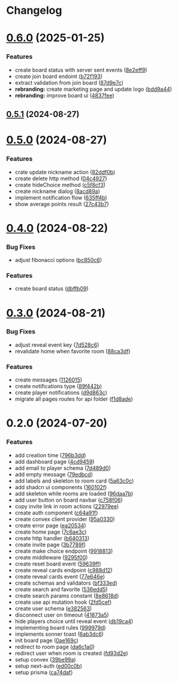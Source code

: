 # Changelog

# [0.6.0](https://github.com/ItaloMedici/pontim/compare/v0.5.1...v0.6.0) (2025-01-25)


### Features

* create board status with server sent events ([8e2eff9](https://github.com/ItaloMedici/pontim/commit/8e2eff9d51312774e77c69ce758018dac62a0d84))
* create join board endoint ([b72f193](https://github.com/ItaloMedici/pontim/commit/b72f193e3cca3b5a1c3153f0258a6866c0a864f5))
* extract validation from join board ([87d9e7c](https://github.com/ItaloMedici/pontim/commit/87d9e7c79ee6142d67b9bd37415b09bf4c8ae03e))
* **rebranding:** create marketing page and update logo ([bdd9a44](https://github.com/ItaloMedici/pontim/commit/bdd9a44efff1ab845bf9b1946817b4dfa9441fc1))
* **rebranding:** improve board ui ([4837fee](https://github.com/ItaloMedici/pontim/commit/4837fee9f5959e7595fe87dbdc59ac920d6c76b1))

## [0.5.1](https://github.com/ItaloMedici/pontim/compare/v0.5.0...v0.5.1) (2024-08-27)

# [0.5.0](https://github.com/ItaloMedici/pontim/compare/v0.4.0...v0.5.0) (2024-08-27)


### Features

* crate update nickname action ([82ddf0b](https://github.com/ItaloMedici/pontim/commit/82ddf0bf2046e2ed2595952437b943f09efca4be))
* create delete http method ([04c4927](https://github.com/ItaloMedici/pontim/commit/04c49275f908fb3e4e751ed4a91a356b9a755d8e))
* create hideChoice method ([c5f8cf3](https://github.com/ItaloMedici/pontim/commit/c5f8cf38c54fb76f70f1ca727d7f18fadbc7d42e))
* create nickname dialog ([8acd89a](https://github.com/ItaloMedici/pontim/commit/8acd89a381ac345b0ca8919040779c83f20f46a1))
* implement notification flow ([635ff4b](https://github.com/ItaloMedici/pontim/commit/635ff4b30cb18e3ecdf2ac6310a7599b98dc6ee5))
* show average points result ([27c43b7](https://github.com/ItaloMedici/pontim/commit/27c43b7f094491980432701f8efa6a930140fb79))

# [0.4.0](https://github.com/ItaloMedici/pontim/compare/v0.3.0...v0.4.0) (2024-08-22)

### Bug Fixes

- adjust fibonacci options ([bc850c6](https://github.com/ItaloMedici/pontim/commit/bc850c655957ea5bdc79652e0b81891a6f464220))

### Features

- create board status ([dbffb09](https://github.com/ItaloMedici/pontim/commit/dbffb095ab53974949347ab77ddb175db70016d7))

# [0.3.0](https://github.com/ItaloMedici/pontim/compare/v0.2.0...v0.3.0) (2024-08-21)

### Bug Fixes

- adjust reveal event key ([7d528c6](https://github.com/ItaloMedici/pontim/commit/7d528c6eb1f5fc19ab0b06b7dc60d1ed4c78488a))
- revalidate home when favorite room ([88ca3df](https://github.com/ItaloMedici/pontim/commit/88ca3dff14ed065588082dfc0e6e031cf6bc3362))

### Features

- create messages ([1126015](https://github.com/ItaloMedici/pontim/commit/1126015cf41cb77d7cd342ace06a463f0aa7c6df))
- create notifications type ([89f442b](https://github.com/ItaloMedici/pontim/commit/89f442b7b7c97f2c217cf70225daca5998fb69c7))
- create player notifications ([d9d863c](https://github.com/ItaloMedici/pontim/commit/d9d863c5cd03774029247c54b08216a49718fdf1))
- migrate all pages routes for api folder ([f1d8ade](https://github.com/ItaloMedici/pontim/commit/f1d8ade39aa2db9e1714cda92cfbc52b956b6993))

# 0.2.0 (2024-07-20)

### Features

- add creation time ([796b3dd](https://github.com/ItaloMedici/pontim/commit/796b3dd157a7051f99e89c66385c7ae0e7d2fcc7))
- add dashboard page ([4cd9459](https://github.com/ItaloMedici/pontim/commit/4cd9459ecd5210b0a1a6f420e97fb5a60d2e3be0))
- add email to player schema ([7d489d0](https://github.com/ItaloMedici/pontim/commit/7d489d054f41d3e7e236af3e02105e9ffcbc19e3))
- add empty message ([79edbcd](https://github.com/ItaloMedici/pontim/commit/79edbcdc7e36eac622c05b07e47ec9e77c8aa862))
- add labels and skeleton to room card ([5a63c0c](https://github.com/ItaloMedici/pontim/commit/5a63c0cf484dc17ab614f55a26b8fee1f6dffe86))
- add shadcn ui components ([160102f](https://github.com/ItaloMedici/pontim/commit/160102f1c056f68ed08c572b3e6576d53fac7c48))
- add skeleton while rooms are loaded ([96daa7b](https://github.com/ItaloMedici/pontim/commit/96daa7b93524db5cd927d4a1c687770fe8018030))
- add user button on board navbar ([c758f06](https://github.com/ItaloMedici/pontim/commit/c758f0640133479b97fbd8dfb2594cd55b7fd41e))
- copy invite link in room actions ([22979ee](https://github.com/ItaloMedici/pontim/commit/22979ee4250c96258a70c6e58310c3d2ffa5148d))
- create auth component ([c64a91f](https://github.com/ItaloMedici/pontim/commit/c64a91ff7ddc896949af968355ebcc58fa055a1e))
- create convex client provider ([95a0330](https://github.com/ItaloMedici/pontim/commit/95a0330f87cba0e5d891e83e0628196e5e9abc37))
- create error page ([ea20534](https://github.com/ItaloMedici/pontim/commit/ea205345d692f43460513d7044161e2597f4d232))
- create home page ([7c6ae3c](https://github.com/ItaloMedici/pontim/commit/7c6ae3c27097766b18996880dd7c774b0edb67c3))
- create http handler ([b640313](https://github.com/ItaloMedici/pontim/commit/b640313789ba424ab5c41249dc0998900fb471c7))
- create invite page ([3b7789f](https://github.com/ItaloMedici/pontim/commit/3b7789f6efc13e98fa45efed62f4fdb9fa79a132))
- create make choice endpoint ([9918813](https://github.com/ItaloMedici/pontim/commit/9918813a4ff2e441033487ec6208d7ee98af0bbe))
- create middleware ([9295f00](https://github.com/ItaloMedici/pontim/commit/9295f0041c593e43be6da947d5acf79ce1d5b988))
- create reset board event ([59639ff](https://github.com/ItaloMedici/pontim/commit/59639ff5ef682d32d5ea7f22a48c7c91d8a9f5b8))
- create reveal cards endpoint ([c988d12](https://github.com/ItaloMedici/pontim/commit/c988d124071929bb52d4eab3ffbb88ce991f0f91))
- create reveal cards event ([77e646e](https://github.com/ItaloMedici/pontim/commit/77e646e82e9c9516528adf3a8955b12db56ddd2b))
- create schemas and validators ([bf333ed](https://github.com/ItaloMedici/pontim/commit/bf333ed1f063893dc92883ee421c40abedc42eef))
- create search and favorite ([536edd5](https://github.com/ItaloMedici/pontim/commit/536edd52c3866208c1ded7af3c29d3329973990a))
- create search params constant ([8e8618d](https://github.com/ItaloMedici/pontim/commit/8e8618dfe6baaad9c1d9e77b5992f56c3e7a8e54))
- create use api mutation hook ([2fd5cef](https://github.com/ItaloMedici/pontim/commit/2fd5cef5d1e6c67d205c2fafc030f6822b1fa9d9))
- create user schema ([e382563](https://github.com/ItaloMedici/pontim/commit/e382563a24ff9b0a95d77257e514ddf2f43008ca))
- disconnect user on timeout ([41873a5](https://github.com/ItaloMedici/pontim/commit/41873a56e3d1282c1b84bd346eda2d58ed59115d))
- hide players choice until reveal event ([db19ca4](https://github.com/ItaloMedici/pontim/commit/db19ca415a5c51f988d287b2d634ca2e8cd50133))
- implementing board rules ([999979d](https://github.com/ItaloMedici/pontim/commit/999979dad3a3fd48ecbd94ee4e623cbd8e8b2c74))
- implements sonner toast ([6ab3dc6](https://github.com/ItaloMedici/pontim/commit/6ab3dc6a4555a07d8a536b6a09d6c4ce996d7292))
- init board page ([0ae169c](https://github.com/ItaloMedici/pontim/commit/0ae169c756c1d6c8015eb329eab37bf645749597))
- redirect to room page ([da6c1a0](https://github.com/ItaloMedici/pontim/commit/da6c1a0e04db47a929cce1dd749f8fa4afb7daca))
- redirect user when room is created ([fd93d2e](https://github.com/ItaloMedici/pontim/commit/fd93d2eb379cf0d1128c141cf75a9dcd09394ee9))
- setup convex ([39be99a](https://github.com/ItaloMedici/pontim/commit/39be99afebb7627f8d4032b09df608a7b4656a6b))
- setup next-auth ([ed00c0b](https://github.com/ItaloMedici/pontim/commit/ed00c0b2e05824fe75cf085ae7468b4754ff9c1a))
- setup prisma ([ca74daf](https://github.com/ItaloMedici/pontim/commit/ca74daf99a1bc645bfc4ed0c10db6163877e3ab4))
